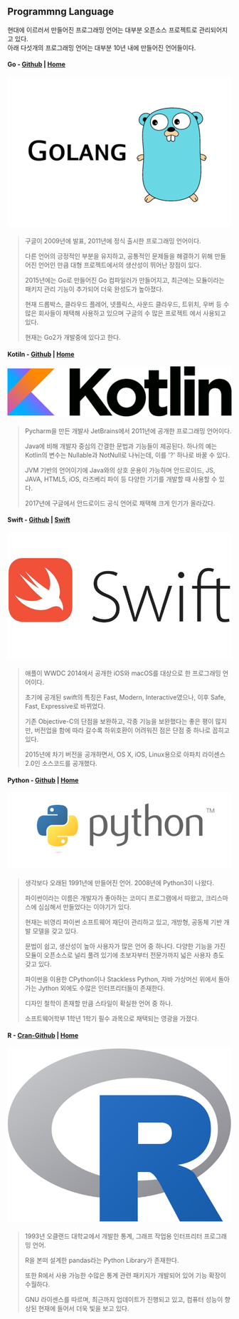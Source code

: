 ## Programmng Language

현대에 이르러서 만들어진 프로그래밍 언어는 대부분 오픈소스 프로젝트로 관리되어지고 있다.  
아래 다섯개의 프로그래밍 언어는 대부분 10년 내에 만들어진 언어들이다.

#### **Go** - [Github](https://github.com/golang/go) \| [Home](https://golang.org/)

#### ![](/assets/Go.png)

> 구글이 2009년에 발표, 2011년에 정식 출시한 프로그래밍 언어이다.
>
> 다른 언어의 긍정적인 부분을 유지하고, 공통적인 문제들을 해결하기 위해 만들어진 언어인 만큼 대형 프로젝트에서의 생산성이 뛰어난 장점이 있다.
>
> 2015년에는 Go로 만들어진 Go 컴파일러가 만들어지고, 최근에는 모듈이라는 패키지 관리 기능이 추가되어 더욱 완성도가 높아졌다.
>
> 현재 드롭박스, 클라우드 플레어, 넷플릭스, 사운드 클라우드, 트위치, 우버 등 수많은 회사들이 채택해 사용하고 있으며 구글의 수 많은 프로젝트 에서 사용되고 있다.
>
> 현재는 Go2가 개발중에 있다고 한다.

#### **Kotiln** - [Github](https://github.com/JetBrains/kotlin) \| [Home](https://kotlinlang.org/)

#### ![](/assets/Kotlin.png)

> Pycharm을 만든 개발사 JetBrains에서 2011년에 공개한 프로그래밍 언어이다.
>
> Java에 비해 개발자 중심의 간결한 문법과 기능들이 제공된다. 하나의 예는 Kotlin의 변수는 Nullable과 NotNull로 나뉘는데, 이를 '?' 하나로 바꿀 수 있다.
>
> JVM 기반의 언어이기에 Java와의 상호 운용이 가능하며 안드로이드, JS, JAVA, HTML5, iOS, 라즈베리 파이 등 다양한 기기를 개발할 때 사용할 수 있다.
>
> 2017년에 구글에서 안드로이드 공식 언어로 채택해 크게 인기가 올라갔다.

#### **Swift** - [Github](https://github.com/apple/swift) \| [Swift](https://developer.apple.com/kr/swift/)

#### ![](/assets/Swift.jpg)

> 애플이 WWDC 2014에서 공개한 iOS와 macOS를 대상으로 한 프로그래밍 언어이다.
>
> 초기에 공개된 swift의 특징은 Fast, Modern, Interactive였으나, 이후 Safe, Fast, Expressive로 바뀌었다.
>
> 기존 Objective-C의 단점을 보완하고, 각종 기능을 보완했다는 좋은 평이 많지만, 버전업을 함에 따라 갈수록 하위호환이 어려워진 점은 단점 중 하나로 꼽히고 있다.
>
> 2015년에 차기 버전을 공개하면서, OS X, iOS, Linux용으로 아파치 라이센스 2.0인 소스코드를 공개했다.

#### **Python** - [Github](https://github.com/python/cpython) \| [Home](https://www.python.org/)

#### ![](/assets/Python.png)

> 생각보다 오래된 1991년에 만들어진 언어. 2008년에 Python3이 나왔다.
>
> 파이썬이라는 이름은 개발자가 좋아하는 코미디 프로그램에서 따왔고, 크리스마스에 심심해서 만들었다는 이야기가 있다.
>
> 현재는 비영리 파이썬 소프트웨어 재단이 관리하고 있고, 개방형, 공동체 기반 개발 모델을 갖고 있다.
>
> 문법이 쉽고, 생산성이 높아 사용자가 많은 언어 중 하나다. 다양한 기능을 가진 모듈이 오픈소스로 널리 풀려 있기에 초보자부터 전문가까지 넓은 사용자 층도 갖고 있다.
>
> 파이썬을 이용한 CPython이나 Stackless Python, 자바 가상머신 위에서 돌아가는 Jython 외에도 수많은 인터프리터들이 존재한다.
>
> 디자인 철학이 존재할 만큼 스타일이 확실한 언어 중 하나.
>
> 소프트웨어학부 1학년 1학기 필수 과목으로 채택되는 영광을 가졌다.

#### **R** - [Cran-Github](https://github.com/cran) \| [Home](https://www.r-project.org/)

#### ![](/assets/R_Ranguage.png)

> 1993년 오클랜드 대학교에서 개발한 통계, 그래프 작업용 인터프리터 프로그래밍 언어.
>
> R을 본떠 설계한 pandas라는 Python Library가 존재한다.
>
> 또한 R에서 사용 가능한 수많은 통계 관련 패키지가 개발되어 있어 기능 확장이 수월하다.
>
> GNU 라이센스를 따르며, 최근까지 업데이트가 진행되고 있고, 컴퓨터 성능이 향상된 현재에 들어서 더욱 빛을 보고 있다.



